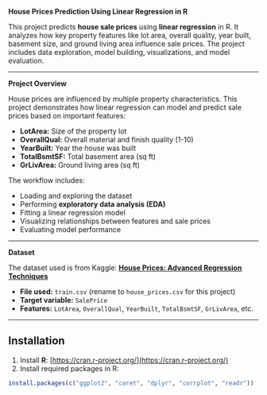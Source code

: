 **House Prices Prediction Using Linear Regression in R**

This project predicts **house sale prices** using **linear regression** in R. It analyzes how key property features like lot area, overall quality, year built, basement size, and ground living area influence sale prices. The project includes data exploration, model building, visualizations, and model evaluation.

---

**Project Overview**

House prices are influenced by multiple property characteristics. This project demonstrates how linear regression can model and predict sale prices based on important features:

- **LotArea:** Size of the property lot  
- **OverallQual:** Overall material and finish quality (1-10)  
- **YearBuilt:** Year the house was built  
- **TotalBsmtSF:** Total basement area (sq ft)  
- **GrLivArea:** Ground living area (sq ft)  

The workflow includes:  
- Loading and exploring the dataset  
- Performing **exploratory data analysis (EDA)**  
- Fitting a linear regression model  
- Visualizing relationships between features and sale prices  
- Evaluating model performance  

---

**Dataset**

The dataset used is from Kaggle: **[House Prices: Advanced Regression Techniques](https://www.kaggle.com/c/house-prices-advanced-regression-techniques/data)**  

- **File used:** `train.csv` (rename to `house_prices.csv` for this project)  
- **Target variable:** `SalePrice`  
- **Features:** `LotArea`, `OverallQual`, `YearBuilt`, `TotalBsmtSF`, `GrLivArea`, etc.  

---

## Installation

1. Install **R**: [https://cran.r-project.org/](https://cran.r-project.org/)  
2. Install required packages in R:

```r
install.packages(c("ggplot2", "caret", "dplyr", "corrplot", "readr"))
